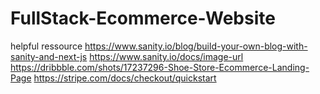 # FullStack-Ecommerce-Website

helpful ressource
https://www.sanity.io/blog/build-your-own-blog-with-sanity-and-next-js
https://www.sanity.io/docs/image-url
https://dribbble.com/shots/17237296-Shoe-Store-Ecommerce-Landing-Page
https://stripe.com/docs/checkout/quickstart